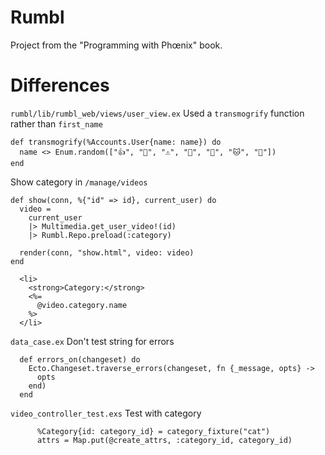 # Rumbl

Project from the "Programming with Phœnix" book.

# Differences

`rumbl/lib/rumbl_web/views/user_view.ex`
Used a `transmogrify` function rather than `first_name`
```
def transmogrify(%Accounts.User{name: name}) do
  name <> Enum.random(["👍", "👔", "⚠️", "🔑", "🦖", "🐱", "🦉"])
end
```

Show category in `/manage/videos`
```
def show(conn, %{"id" => id}, current_user) do
  video =
    current_user
    |> Multimedia.get_user_video!(id)
    |> Rumbl.Repo.preload(:category)

  render(conn, "show.html", video: video)
end
```
```
  <li>
    <strong>Category:</strong>
    <%=
      @video.category.name
    %>
  </li>
```

`data_case.ex`
Don't test string for errors
```
  def errors_on(changeset) do
    Ecto.Changeset.traverse_errors(changeset, fn {_message, opts} ->
      opts
    end)
  end
```

`video_controller_test.exs`
Test with category
```
      %Category{id: category_id} = category_fixture("cat")
      attrs = Map.put(@create_attrs, :category_id, category_id)
```
